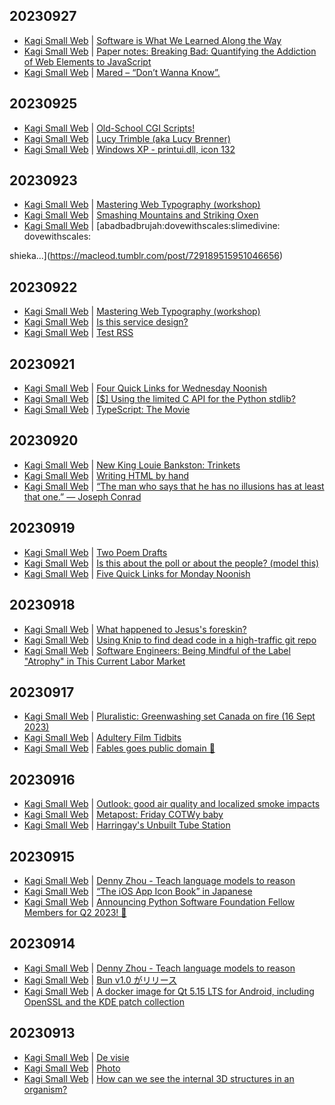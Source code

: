 ## 20230927
- [Kagi Small Web](https://kagi.com/smallweb) | [Software is What We Learned Along the Way](https://blog.jim-nielsen.com/2023/software-is-what-we-learned-along-the-way/)
- [Kagi Small Web](https://kagi.com/smallweb) | [Paper notes: Breaking Bad: Quantifying the Addiction of Web Elements to JavaScript](https://dustri.org/b/paper-notes-breaking-bad-quantifying-the-addiction-of-web-elements-to-javascript.html)
- [Kagi Small Web](https://kagi.com/smallweb) | [Mared – “Don’t Wanna Know”.](https://myinnermishmash.wordpress.com/2023/09/26/mared-dont-wanna-know/)

## 20230925
- [Kagi Small Web](https://kagi.com/smallweb) | [Old-School CGI Scripts!](https://blog.steve.fi/old_school_cgi_scripts_.html)
- [Kagi Small Web](https://kagi.com/smallweb) | [Lucy Trimble (aka Lucy Brenner)](https://thrillingdetective.com/2023/09/24/lucy-trimble/)
- [Kagi Small Web](https://kagi.com/smallweb) | [Windows XP - printui.dll, icon 132](https://56k-modem.online/post/729365663469207552)

## 20230923
- [Kagi Small Web](https://kagi.com/smallweb) | [Mastering Web Typography (workshop)](https://elliotjaystocks.com/speaking/#ilt-workshop)
- [Kagi Small Web](https://kagi.com/smallweb) | [Smashing Mountains and Striking Oxen](https://samim.io/p/2023-09-22-smashing-mountains-and-striking-oxen)
- [Kagi Small Web](https://kagi.com/smallweb) | [abadbadbrujah:dovewithscales:slimedivine:
dovewithscales:

shieka...](https://macleod.tumblr.com/post/729189515951046656)

## 20230922
- [Kagi Small Web](https://kagi.com/smallweb) | [Mastering Web Typography (workshop)](https://elliotjaystocks.com/speaking/#ilt-workshop)
- [Kagi Small Web](https://kagi.com/smallweb) | [Is this service design?](https://cathydutton.co.uk/posts/is-this-service-design/)
- [Kagi Small Web](https://kagi.com/smallweb) | [Test RSS](https://www.sahilparikh.com/posts/2023/testrss/)

## 20230921
- [Kagi Small Web](https://kagi.com/smallweb) | [Four Quick Links for Wednesday Noonish](https://kottke.org/quick-links)
- [Kagi Small Web](https://kagi.com/smallweb) | [[$] Using the limited C API for the Python stdlib?](https://lwn.net/Articles/944764/)
- [Kagi Small Web](https://kagi.com/smallweb) | [TypeScript: The Movie](https://johnnyreilly.com/typescript-documentary)

## 20230920
- [Kagi Small Web](https://kagi.com/smallweb) | [New King Louie Bankston: Trinkets](https://gloriousnoise.com/2023/new-king-louie-bankston-trinkets)
- [Kagi Small Web](https://kagi.com/smallweb) | [Writing HTML by hand](https://simblob.blogspot.com/2023/09/writing-html-by-hand.html)
- [Kagi Small Web](https://kagi.com/smallweb) | [&ldquo;The man who says that he has no illusions has at least that one.&rdquo; ― Joseph Conrad](https://putah-creek.tumblr.com/post/728913521493098496)

## 20230919
- [Kagi Small Web](https://kagi.com/smallweb) | [Two Poem Drafts](https://branemrys.blogspot.com/2023/09/two-poem-drafts.html)
- [Kagi Small Web](https://kagi.com/smallweb) | [Is this about the poll or about the people? (model this)](https://marginalrevolution.com/marginalrevolution/2023/09/is-this-about-the-poll-or-about-the-people-model-this.html)
- [Kagi Small Web](https://kagi.com/smallweb) | [Five Quick Links for Monday Noonish](https://kottke.org/quick-links)

## 20230918
- [Kagi Small Web](https://kagi.com/smallweb) | [What happened to Jesus's foreskin?](https://taylor.town/holy-prepuce)
- [Kagi Small Web](https://kagi.com/smallweb) | [Using Knip to find dead code in a high-traffic git repo](https://madelinemiller.dev/blog/knip-dead-code/)
- [Kagi Small Web](https://kagi.com/smallweb) | [Software Engineers:  Being Mindful of the Label "Atrophy" in This Current Labor Market](https://markcunningham91.blogspot.com/2023/09/software-engineers-being-mindful-of.html)

## 20230917
- [Kagi Small Web](https://kagi.com/smallweb) | [Pluralistic: Greenwashing set Canada on fire (16 Sept 2023)](https://pluralistic.net/2023/09/16/murder-offsets/)
- [Kagi Small Web](https://kagi.com/smallweb) | [Adultery Film Tidbits](http://anthonybalducci.blogspot.com/2023/09/adultery-film-tidbits.html)
- [Kagi Small Web](https://kagi.com/smallweb) | [Fables goes public domain 👀](https://tracydurnell.com/2023/09/16/fables-goes-public-domain-%f0%9f%91%80/)

## 20230916
- [Kagi Small Web](https://kagi.com/smallweb) | [Outlook: good air quality and localized smoke impacts](https://wasmoke.blogspot.com/2023/09/outlook-good-air-quality-and-localized.html)
- [Kagi Small Web](https://kagi.com/smallweb) | [Metapost: Friday COTWy baby](https://joshreads.com/2023/09/metapost-friday-cotwy-baby/)
- [Kagi Small Web](https://kagi.com/smallweb) | [Harringay's Unbuilt Tube Station](https://www.youtube.com/watch?v=84eXb1IpjjU)

## 20230915
- [Kagi Small Web](https://kagi.com/smallweb) | [Denny Zhou - Teach language models to reason](https://mlfoundations.org/talk/denny/)
- [Kagi Small Web](https://kagi.com/smallweb) | [“The iOS App Icon Book” in Japanese](https://blog.jim-nielsen.com/2023/japanese-ios-app-icon-book/)
- [Kagi Small Web](https://kagi.com/smallweb) | [Announcing Python Software Foundation Fellow Members for Q2 2023! 🎉](https://pyfound.blogspot.com/2023/09/announcing-python-software-foundation.html)

## 20230914
- [Kagi Small Web](https://kagi.com/smallweb) | [Denny Zhou - Teach language models to reason](https://mlfoundations.org/talk/denny/)
- [Kagi Small Web](https://kagi.com/smallweb) | [Bun v1.0 がリリース](https://takagi.blog/bun-v1/)
- [Kagi Small Web](https://kagi.com/smallweb) | [A docker image for Qt 5.15 LTS for Android, including OpenSSL and the KDE patch collection](https://raymii.org/s/blog/Qt_5.15_LTS_Docker_Image_for_Android_with_OpenSSL.html)

## 20230913
- [Kagi Small Web](https://kagi.com/smallweb) | [De visie](http://vasilis.nl/voto/de-visie/230912185238/)
- [Kagi Small Web](https://kagi.com/smallweb) | [Photo](https://macleod.tumblr.com/post/728287262017814528)
- [Kagi Small Web](https://kagi.com/smallweb) | [How can we see the internal 3D structures in an organism?](https://www.youtube.com/watch?v=Qf5Yd21ML9s)

